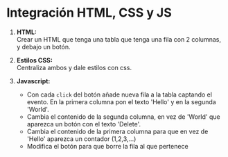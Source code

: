 # Integración HTML, CSS y JS

1. **HTML:**  
Crear un HTML que tenga una tabla que tenga una fila con 2 columnas, y debajo un botón.

2. **Estilos CSS:**  
Centraliza ambos y dale estilos con css.

3. **Javascript:**
   - Con cada `click` del botón añade nueva fila a la tabla captando el evento.
   En la primera columna pon el texto 'Hello' y en la segunda 'World'.
   - Cambia el contenido de la segunda columna, en vez de 'World' que aparezca un botón con el texto 'Delete'.
   - Cambia el contenido de la primera columna para que en vez de 'Hello' aparezca un contador (1,2,3,...)
   - Modifica el botón para que borre la fila al que pertenece
